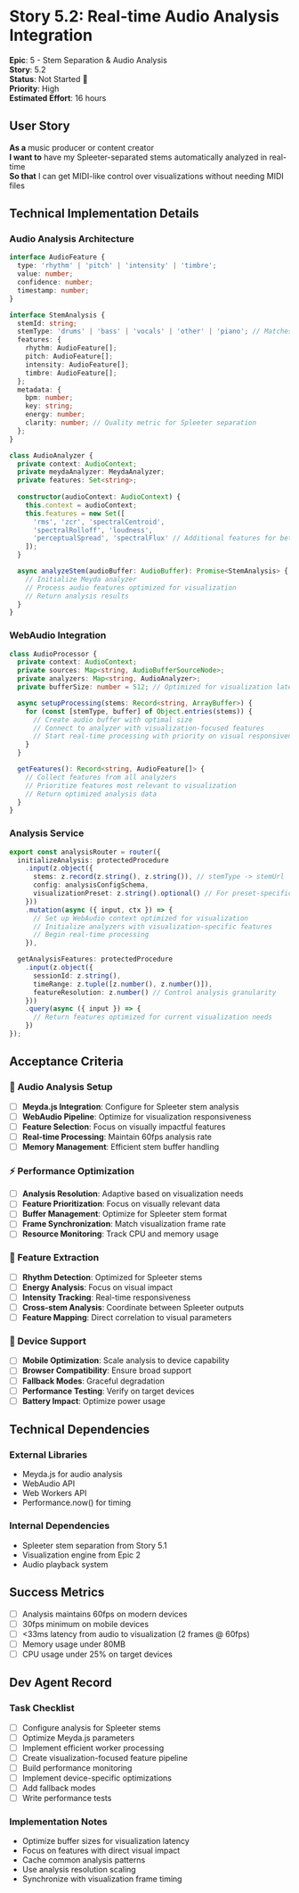 # Story 5.2: Real-time Audio Analysis Integration

**Epic**: 5 - Stem Separation & Audio Analysis  
**Story**: 5.2  
**Status**: Not Started 🔴  
**Priority**: High  
**Estimated Effort**: 16 hours  

## User Story

**As a** music producer or content creator  
**I want to** have my Spleeter-separated stems automatically analyzed in real-time  
**So that** I can get MIDI-like control over visualizations without needing MIDI files

## Technical Implementation Details

### Audio Analysis Architecture
```typescript
interface AudioFeature {
  type: 'rhythm' | 'pitch' | 'intensity' | 'timbre';
  value: number;
  confidence: number;
  timestamp: number;
}

interface StemAnalysis {
  stemId: string;
  stemType: 'drums' | 'bass' | 'vocals' | 'other' | 'piano'; // Matches Spleeter's output
  features: {
    rhythm: AudioFeature[];
    pitch: AudioFeature[];
    intensity: AudioFeature[];
    timbre: AudioFeature[];
  };
  metadata: {
    bpm: number;
    key: string;
    energy: number;
    clarity: number; // Quality metric for Spleeter separation
  };
}

class AudioAnalyzer {
  private context: AudioContext;
  private meydaAnalyzer: MeydaAnalyzer;
  private features: Set<string>;
  
  constructor(audioContext: AudioContext) {
    this.context = audioContext;
    this.features = new Set([
      'rms', 'zcr', 'spectralCentroid',
      'spectralRolloff', 'loudness',
      'perceptualSpread', 'spectralFlux' // Additional features for better visualization
    ]);
  }

  async analyzeStem(audioBuffer: AudioBuffer): Promise<StemAnalysis> {
    // Initialize Meyda analyzer
    // Process audio features optimized for visualization
    // Return analysis results
  }
}
```

### WebAudio Integration
```typescript
class AudioProcessor {
  private context: AudioContext;
  private sources: Map<string, AudioBufferSourceNode>;
  private analyzers: Map<string, AudioAnalyzer>;
  private bufferSize: number = 512; // Optimized for visualization latency

  async setupProcessing(stems: Record<string, ArrayBuffer>) {
    for (const [stemType, buffer] of Object.entries(stems)) {
      // Create audio buffer with optimal size
      // Connect to analyzer with visualization-focused features
      // Start real-time processing with priority on visual responsiveness
    }
  }

  getFeatures(): Record<string, AudioFeature[]> {
    // Collect features from all analyzers
    // Prioritize features most relevant to visualization
    // Return optimized analysis data
  }
}
```

### Analysis Service
```typescript
export const analysisRouter = router({
  initializeAnalysis: protectedProcedure
    .input(z.object({
      stems: z.record(z.string(), z.string()), // stemType -> stemUrl
      config: analysisConfigSchema,
      visualizationPreset: z.string().optional() // For preset-specific analysis
    }))
    .mutation(async ({ input, ctx }) => {
      // Set up WebAudio context optimized for visualization
      // Initialize analyzers with visualization-specific features
      // Begin real-time processing
    }),

  getAnalysisFeatures: protectedProcedure
    .input(z.object({ 
      sessionId: z.string(),
      timeRange: z.tuple([z.number(), z.number()]),
      featureResolution: z.number() // Control analysis granularity
    }))
    .query(async ({ input }) => {
      // Return features optimized for current visualization needs
    })
});
```

## Acceptance Criteria

### 🎵 Audio Analysis Setup
- [ ] **Meyda.js Integration**: Configure for Spleeter stem analysis
- [ ] **WebAudio Pipeline**: Optimize for visualization responsiveness
- [ ] **Feature Selection**: Focus on visually impactful features
- [ ] **Real-time Processing**: Maintain 60fps analysis rate
- [ ] **Memory Management**: Efficient stem buffer handling

### ⚡ Performance Optimization
- [ ] **Analysis Resolution**: Adaptive based on visualization needs
- [ ] **Feature Prioritization**: Focus on visually relevant data
- [ ] **Buffer Management**: Optimize for Spleeter stem format
- [ ] **Frame Synchronization**: Match visualization frame rate
- [ ] **Resource Monitoring**: Track CPU and memory usage

### 🎨 Feature Extraction
- [ ] **Rhythm Detection**: Optimized for Spleeter stems
- [ ] **Energy Analysis**: Focus on visual impact
- [ ] **Intensity Tracking**: Real-time responsiveness
- [ ] **Cross-stem Analysis**: Coordinate between Spleeter outputs
- [ ] **Feature Mapping**: Direct correlation to visual parameters

### 📱 Device Support
- [ ] **Mobile Optimization**: Scale analysis to device capability
- [ ] **Browser Compatibility**: Ensure broad support
- [ ] **Fallback Modes**: Graceful degradation
- [ ] **Performance Testing**: Verify on target devices
- [ ] **Battery Impact**: Optimize power usage

## Technical Dependencies

### External Libraries
- Meyda.js for audio analysis
- WebAudio API
- Web Workers API
- Performance.now() for timing

### Internal Dependencies
- Spleeter stem separation from Story 5.1
- Visualization engine from Epic 2
- Audio playback system

## Success Metrics

- [ ] Analysis maintains 60fps on modern devices
- [ ] 30fps minimum on mobile devices
- [ ] <33ms latency from audio to visualization (2 frames @ 60fps)
- [ ] Memory usage under 80MB
- [ ] CPU usage under 25% on target devices

## Dev Agent Record

### Task Checklist
- [ ] Configure analysis for Spleeter stems
- [ ] Optimize Meyda.js parameters
- [ ] Implement efficient worker processing
- [ ] Create visualization-focused feature pipeline
- [ ] Build performance monitoring
- [ ] Implement device-specific optimizations
- [ ] Add fallback modes
- [ ] Write performance tests

### Implementation Notes
- Optimize buffer sizes for visualization latency
- Focus on features with direct visual impact
- Cache common analysis patterns
- Use analysis resolution scaling
- Synchronize with visualization frame timing 